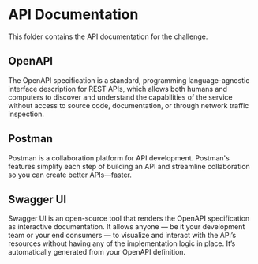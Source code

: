 # API Documentation

This folder contains the API documentation for the challenge.

## OpenAPI

The OpenAPI specification is a standard, programming language-agnostic interface description for REST APIs, which allows both humans and computers to discover and understand the capabilities of the service without access to source code, documentation, or through network traffic inspection.

## Postman

Postman is a collaboration platform for API development. Postman's features simplify each step of building an API and streamline collaboration so you can create better APIs—faster.

## Swagger UI

Swagger UI is an open-source tool that renders the OpenAPI specification as interactive documentation. It allows anyone — be it your development team or your end consumers — to visualize and interact with the API’s resources without having any of the implementation logic in place. It’s automatically generated from your OpenAPI definition.
